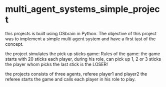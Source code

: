 # multi_agent_systems_simple_project

this projects is built using OSbrain in Python.
The objective of this project was to implement a simple multi agent system and have a first tast of the concept.

the project simulates the pick up sticks game:
  Rules of the game:
    the game starts with 20 sticks
    each player, during his role, can pick up 1, 2 or 3 sticks
    the player whom picks the last stick is the LOSER!
    
the projects consists of three agents, referee player1 and player2
the referee starts the game and calls each player in his role to play.
